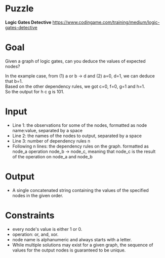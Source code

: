 # Puzzle
**Logic Gates Detective** https://www.codingame.com/training/medium/logic-gates-detective

# Goal
Given a graph of logic gates, can you deduce the values of expected nodes?

In the example case, from (1) a or b -> d and (2) a=0, d=1, we can deduce that b=1.  
Based on the other dependency rules, we got c=0, f=0, g=1 and h=1.  
So the output for h c g is 101.  

# Input
* Line 1: the observations for some of the nodes, formatted as node name:value, separated by a space
* Line 2: the names of the nodes to output, separated by a space
* Line 3: number of dependency rules n
* Following n lines: the dependency rules on the graph. formatted as node_a operation node_b -> node_c, meaning that node_c is the result of the operation on node_a and node_b
 
# Output
* A single concatenated string containing the values of the specified nodes in the given order.

# Constraints
* every node's value is either 1 or 0.
* operation: or, and, xor.
* node name is alphanumeric and always starts with a letter.
* While multiple solutions may exist for a given graph, the sequence of values for the output nodes is guaranteed to be unique.
